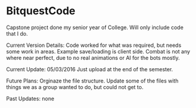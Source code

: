 # BitquestCode
Capstone project done my senior year of College. Will only include code that I do.

Current Version Details:
Code worked for what was required, but needs some work in areas.  Example save/loading is client side.  Combat is not any where near perfect, due to no real animations or AI for the bots mostly.

Current Update:
05/03/2016 Just upload at the end of the semester.

Future Plans:
Orginaze the file structure.
Update some of the files with things we as a group wanted to do, but could not get to.

Past Updates:
none
